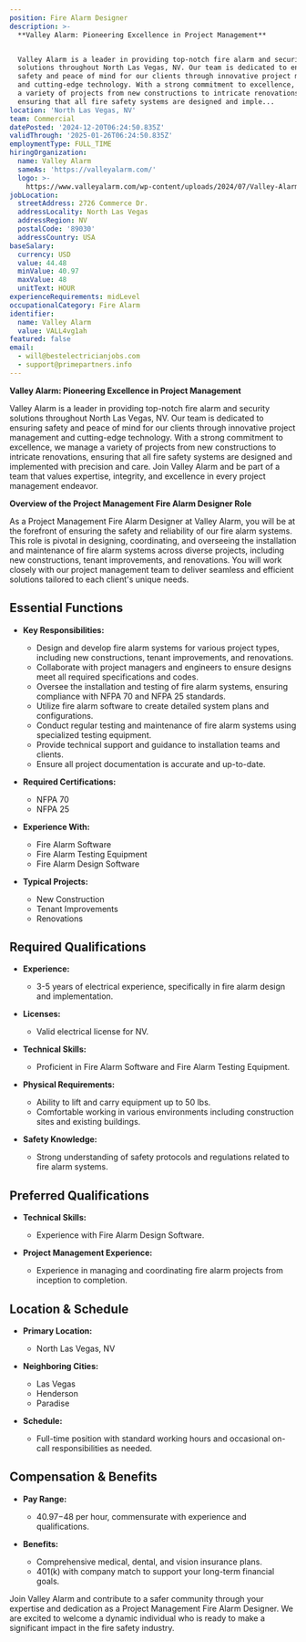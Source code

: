 ```yaml
---
position: Fire Alarm Designer
description: >-
  **Valley Alarm: Pioneering Excellence in Project Management**


  Valley Alarm is a leader in providing top-notch fire alarm and security
  solutions throughout North Las Vegas, NV. Our team is dedicated to ensuring
  safety and peace of mind for our clients through innovative project management
  and cutting-edge technology. With a strong commitment to excellence, we manage
  a variety of projects from new constructions to intricate renovations,
  ensuring that all fire safety systems are designed and imple...
location: 'North Las Vegas, NV'
team: Commercial
datePosted: '2024-12-20T06:24:50.835Z'
validThrough: '2025-01-26T06:24:50.835Z'
employmentType: FULL_TIME
hiringOrganization:
  name: Valley Alarm
  sameAs: 'https://valleyalarm.com/'
  logo: >-
    https://www.valleyalarm.com/wp-content/uploads/2024/07/Valley-Alarm-Logo-web.png
jobLocation:
  streetAddress: 2726 Commerce Dr.
  addressLocality: North Las Vegas
  addressRegion: NV
  postalCode: '89030'
  addressCountry: USA
baseSalary:
  currency: USD
  value: 44.48
  minValue: 40.97
  maxValue: 48
  unitText: HOUR
experienceRequirements: midLevel
occupationalCategory: Fire Alarm
identifier:
  name: Valley Alarm
  value: VALL4vg1ah
featured: false
email:
  - will@bestelectricianjobs.com
  - support@primepartners.info
---
```




**Valley Alarm: Pioneering Excellence in Project Management**

Valley Alarm is a leader in providing top-notch fire alarm and security solutions throughout North Las Vegas, NV. Our team is dedicated to ensuring safety and peace of mind for our clients through innovative project management and cutting-edge technology. With a strong commitment to excellence, we manage a variety of projects from new constructions to intricate renovations, ensuring that all fire safety systems are designed and implemented with precision and care. Join Valley Alarm and be part of a team that values expertise, integrity, and excellence in every project management endeavor.

**Overview of the Project Management Fire Alarm Designer Role**

As a Project Management Fire Alarm Designer at Valley Alarm, you will be at the forefront of ensuring the safety and reliability of our fire alarm systems. This role is pivotal in designing, coordinating, and overseeing the installation and maintenance of fire alarm systems across diverse projects, including new constructions, tenant improvements, and renovations. You will work closely with our project management team to deliver seamless and efficient solutions tailored to each client's unique needs.

## Essential Functions

- **Key Responsibilities:**  
  - Design and develop fire alarm systems for various project types, including new constructions, tenant improvements, and renovations.
  - Collaborate with project managers and engineers to ensure designs meet all required specifications and codes.
  - Oversee the installation and testing of fire alarm systems, ensuring compliance with NFPA 70 and NFPA 25 standards.
  - Utilize fire alarm software to create detailed system plans and configurations.
  - Conduct regular testing and maintenance of fire alarm systems using specialized testing equipment.
  - Provide technical support and guidance to installation teams and clients.
  - Ensure all project documentation is accurate and up-to-date.

- **Required Certifications:**  
  - NFPA 70
  - NFPA 25

- **Experience With:**  
  - Fire Alarm Software
  - Fire Alarm Testing Equipment
  - Fire Alarm Design Software

- **Typical Projects:**  
  - New Construction
  - Tenant Improvements
  - Renovations

## Required Qualifications

- **Experience:**  
  - 3-5 years of electrical experience, specifically in fire alarm design and implementation.

- **Licenses:**  
  - Valid electrical license for NV.

- **Technical Skills:**  
  - Proficient in Fire Alarm Software and Fire Alarm Testing Equipment.

- **Physical Requirements:**  
  - Ability to lift and carry equipment up to 50 lbs.
  - Comfortable working in various environments including construction sites and existing buildings.

- **Safety Knowledge:**  
  - Strong understanding of safety protocols and regulations related to fire alarm systems.

## Preferred Qualifications

- **Technical Skills:**  
  - Experience with Fire Alarm Design Software.

- **Project Management Experience:**  
  - Experience in managing and coordinating fire alarm projects from inception to completion.

## Location & Schedule

- **Primary Location:**  
  - North Las Vegas, NV

- **Neighboring Cities:**  
  - Las Vegas
  - Henderson
  - Paradise

- **Schedule:**  
  - Full-time position with standard working hours and occasional on-call responsibilities as needed.

## Compensation & Benefits

- **Pay Range:**  
  - $40.97-$48 per hour, commensurate with experience and qualifications.

- **Benefits:**  
  - Comprehensive medical, dental, and vision insurance plans.
  - 401(k) with company match to support your long-term financial goals.
  
Join Valley Alarm and contribute to a safer community through your expertise and dedication as a Project Management Fire Alarm Designer. We are excited to welcome a dynamic individual who is ready to make a significant impact in the fire safety industry.
